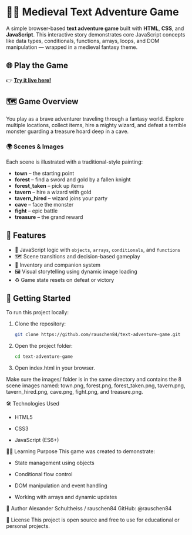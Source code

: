 # 🧙‍♂️ Medieval Text Adventure Game

A simple browser-based **text adventure game** built with **HTML**, **CSS**, and **JavaScript**. This interactive story demonstrates core JavaScript concepts like data types, conditionals, functions, arrays, loops, and DOM manipulation — wrapped in a medieval fantasy theme.

## 🌐 Play the Game

👉 **[Try it live here!](https://rauschen84.github.io/text-adventure-game/)**

## 🗺️ Game Overview

You play as a brave adventurer traveling through a fantasy world. Explore multiple locations, collect items, hire a mighty wizard, and defeat a terrible monster guarding a treasure hoard deep in a cave.

### 🌍 Scenes & Images

Each scene is illustrated with a traditional-style painting:
- **town** – the starting point
- **forest** – find a sword and gold by a fallen knight
- **forest_taken** – pick up items
- **tavern** – hire a wizard with gold
- **tavern_hired** – wizard joins your party
- **cave** – face the monster
- **fight** – epic battle
- **treasure** – the grand reward

## 🔧 Features

- 🧠 JavaScript logic with `objects`, `arrays`, `conditionals`, and `functions`
- 🗺️ Scene transitions and decision-based gameplay
- 📜 Inventory and companion system
- 🖼️ Visual storytelling using dynamic image loading
- ♻️ Game state resets on defeat or victory

## 🚀 Getting Started

To run this project locally:

1. Clone the repository:
   ```bash
   git clone https://github.com/rauschen84/text-adventure-game.git
    ```
2. Open the project folder:
    ```bash
    cd text-adventure-game
    ```
3. Open index.html in your browser.

Make sure the images/ folder is in the same directory and contains the 8 scene images named:
town.png, forest.png, forest_taken.png, tavern.png, tavern_hired.png, cave.png, fight.png, and treasure.png.

🛠️ Technologies Used

 - HTML5

 - CSS3

 - JavaScript (ES6+)

🧑‍💻 Learning Purpose
This game was created to demonstrate:

 - State management using objects

 - Conditional flow control

 - DOM manipulation and event handling

 - Working with arrays and dynamic updates

👤 Author
Alexander Schultheiss / rauschen84 GitHub: @rauschen84

📄 License
This project is open source and free to use for educational or personal projects.
